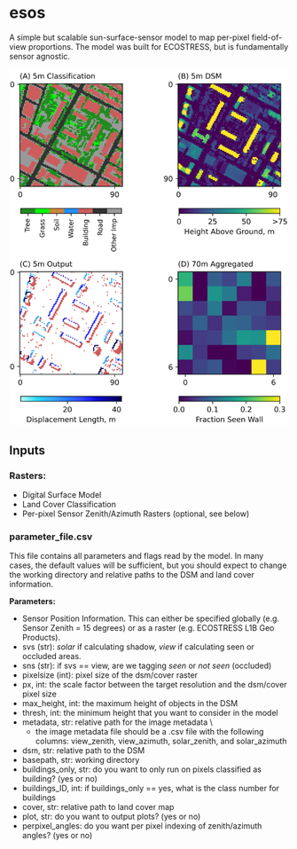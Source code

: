 # esos
A simple but scalable sun-surface-sensor model to map per-pixel field-of-view proportions. The model was built for ECOSTRESS, but is fundamentally sensor agnostic.

![image](./example_data/explanatoryplot.png)

## Inputs

### Rasters:
- Digital Surface Model
- Land Cover Classification 
- Per-pixel Sensor Zenith/Azimuth Rasters (optional, see below)

### parameter_file.csv

This file contains all parameters and flags read by the model. In many cases, the default values will be sufficient, but you should expect to change the working directory and relative paths to the DSM and land cover information. 

**Parameters:**

- Sensor Position Information. This can either be specified globally (e.g. Sensor Zenith = 15 degrees) or as a raster (e.g. ECOSTRESS L1B Geo Products). 
- svs (str): *solar* if calculating shadow, *view* if calculating seen or occluded areas.
- sns (str): if svs == view, are we tagging *seen* or *not seen* (occluded)
- pixelsize (int): pixel size of the dsm/cover raster
- px, int: the scale factor between the target resolution and the dsm/cover pixel size
- max_height, int: the maximum height of objects in the DSM
- thresh, int: the minimum height that you want to consider in the model 
- metadata, str: relative path for the image metadata \
     - the image metadata file should be a .csv file with the following columns: view_zenith, view_azimuth, solar_zenith, and solar_azimuth
- dsm, str: relative path to the DSM
- basepath, str: working directory
- buildings_only, str: do you want to only run on pixels classified as building? (yes or no)
- buildings_ID, int: if buildings_only == yes, what is the class number for buildings
- cover, str: relative path to land cover map
- plot, str: do you want to output plots? (yes or no)
- perpixel_angles: do you want per pixel indexing of zenith/azimuth angles? (yes or no)